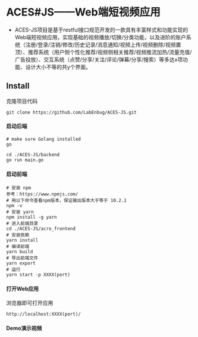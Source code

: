 # ACES#JS——Web端短视频应用

- ACES-JS项目是基于restful接口规范开发的一款具有丰富样式和功能实现的Web端短视频应用，实现基础的视频播放/切换/分类功能，以及进阶的账户系统（注册/登录/注销/修改/历史记录/消息通知/视频上传/视频删除/视频置顶）、推荐系统（用户侧个性化推荐/视频侧相关推荐/视频推流加热/流量充值/广告投放）、交互系统（点赞/分享/关注/评论/弹幕/分享/搜索）等多达x项功能、设计大小不等的共y个界面。

## Install

克隆项目代码

```shell
git clone https://github.com/LabEnbug/ACES-JS.git
```

#### 启动后端

```shell
# make sure Golang installed
go

cd ./ACES-JS/backend
go run main.go
```

#### 启动前端

```shell
# 安装 npm 
参考：https://www.npmjs.com/
# 用以下命令查看npm版本，保证输出版本大于等于 10.2.1
npm -v
# 安装 yarn
npm install -g yarn
# 进入前端目录
cd ./ACES-JS/acro_frontend
# 安装依赖
yarn install
# 编译前端
yarn build
# 导出前端文件
yarn export
# 运行
yarn start -p XXXX(port)
```

#### 打开Web应用

浏览器即可打开应用

```
http://localhost:XXXX(port)/
```

#### Demo演示视频